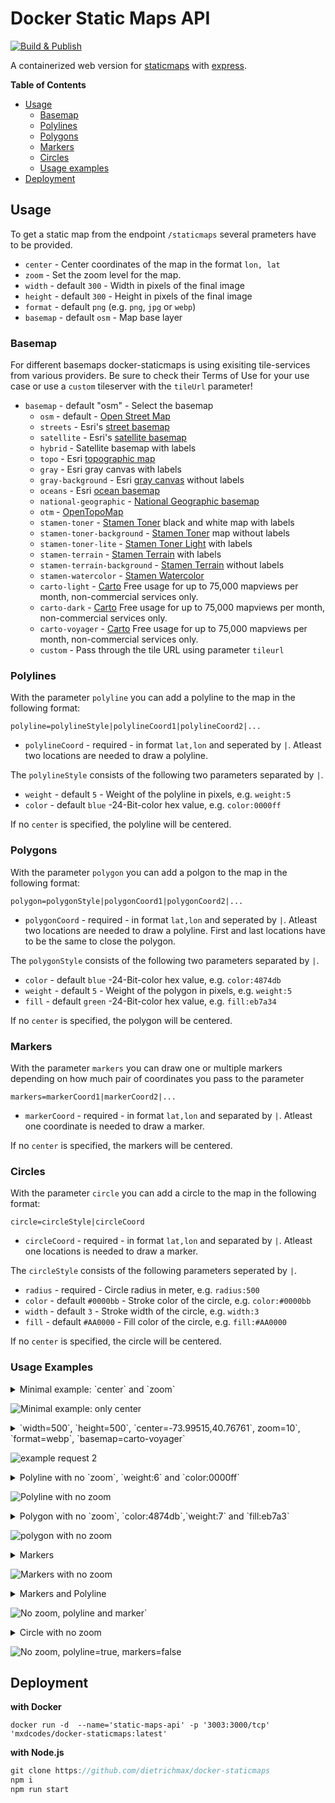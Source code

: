 # Docker Static Maps API

[![Build & Publish](https://github.com/dietrichmax/docker-staticmaps/actions/workflows/pipeline.yml/badge.svg)](https://github.com/dietrichmax/docker-staticmaps/actions/workflows/pipeline.yml)

A containerized web version for [staticmaps](https://www.npmjs.com/package/staticmaps) with [express](https://github.com/expressjs/express).

**Table of Contents**
- [Usage](#usage)
  - [Basemap](#basemap)
  - [Polylines](#polylines)
  - [Polygons](#polgons)
  - [Markers](#markers)
  - [Circles](#circles)
  - [Usage examples](#usage-examples)
- [Deployment](#deployment)

## Usage

To get a static map from the endpoint `/staticmaps` several prameters have to be provided.

- `center` - Center coordinates of the map in the format `lon, lat`
- `zoom` - Set the zoom level for the map.
- `width` - default `300` - Width in pixels of the final image
- `height` - default `300` - Height in pixels of the final image
- `format` - default `png` (e.g. `png`, `jpg` or `webp`)
- `basemap` - default `osm` - Map base layer

### Basemap

For different basemaps docker-staticmaps is using exisiting tile-services from various providers. Be sure to check their Terms of Use for your use case or use a `custom` tileserver with the `tileUrl` parameter!

- `basemap` - default "osm" - Select the basemap
  - `osm` - default - [Open Street Map](https://www.openstreetmap.org/)
  - `streets` - Esri's [street basemap](https://www.arcgis.com/home/webmap/viewer.html?webmap=7990d7ea55204450b8110d57e20c99ab)
  - `satellite` - Esri's [satellite basemap](https://www.arcgis.com/home/webmap/viewer.html?webmap=d802f08316e84c6592ef681c50178f17&center=-71.055499,42.364247&level=15)
  - `hybrid` - Satellite basemap with labels
  - `topo` - Esri [topographic map](https://www.arcgis.com/home/webmap/viewer.html?webmap=a72b0766aea04b48bf7a0e8c27ccc007)
  - `gray` - Esri gray canvas with labels
  - `gray-background` - Esri [gray canvas](https://www.arcgis.com/home/webmap/viewer.html?webmap=8b3d38c0819547faa83f7b7aca80bd76) without labels
  - `oceans` - Esri [ocean basemap](https://www.arcgis.com/home/webmap/viewer.html?webmap=5ae9e138a17842688b0b79283a4353f6&center=-122.255816,36.573652&level=8)
  - `national-geographic` - [National Geographic basemap](https://www.arcgis.com/home/webmap/viewer.html?webmap=d94dcdbe78e141c2b2d3a91d5ca8b9c9)
  - `otm` - [OpenTopoMap](https://www.opentopomap.org/)
  - `stamen-toner` - [Stamen Toner](http://maps.stamen.com/toner/) black and white map with labels
  - `stamen-toner-background` - [Stamen Toner](http://maps.stamen.com/toner-background/) map without labels
  - `stamen-toner-lite` - [Stamen Toner Light](http://maps.stamen.com/toner-lite/) with labels
  - `stamen-terrain` - [Stamen Terrain](http://maps.stamen.com/terrain/) with labels
  - `stamen-terrain-background` - [Stamen Terrain](http://maps.stamen.com/terrain-background/) without labels
  - `stamen-watercolor` - [Stamen Watercolor](http://maps.stamen.com/watercolor/)
  - `carto-light` - [Carto](https://carto.com/location-data-services/basemaps/) Free usage for up to 75,000 mapviews per month, non-commercial services only.
  - `carto-dark` - [Carto](https://carto.com/location-data-services/basemaps/) Free usage for up to 75,000 mapviews per month, non-commercial services only.
  - `carto-voyager` - [Carto](https://carto.com/location-data-services/basemaps/) Free usage for up to 75,000 mapviews per month, non-commercial services only.
  - `custom` - Pass through the tile URL using parameter `tileurl`

### Polylines

With the parameter `polyline` you can add a polyline to the map in the following format:

`polyline=polylineStyle|polylineCoord1|polylineCoord2|...`

- `polylineCoord` - required - in format `lat,lon` and seperated by `|`. Atleast two locations are needed to draw a polyline.

The `polylineStyle` consists of the following two parameters separated by `|`.

- `weight` - default `5` - Weight of the polyline in pixels, e.g. `weight:5`
- `color` - default `blue` -24-Bit-color hex value, e.g. `color:0000ff`

If no `center` is specified, the polyline will be centered.

### Polygons

With the parameter `polygon` you can add a polgon to the map in the following format:

`polygon=polygonStyle|polygonCoord1|polygonCoord2|...`

- `polygonCoord` - required - in format `lat,lon` and seperated by `|`. Atleast two locations are needed to draw a polyline. First and last locations have to be the same to close the polygon.

The `polygonStyle` consists of the following two parameters separated by `|`.

- `color` - default `blue` -24-Bit-color hex value, e.g. `color:4874db`
- `weight` - default `5` - Weight of the polygon in pixels, e.g. `weight:5`
- `fill` - default `green` -24-Bit-color hex value, e.g. `fill:eb7a34`

If no `center` is specified, the polygon will be centered.

### Markers

With the parameter `markers` you can draw one or multiple markers depending on how much pair of coordinates you pass to the parameter

`markers=markerCoord1|markerCoord2|...`

- `markerCoord` - required - in format `lat,lon` and separated by `|`. Atleast one coordinate is needed to draw a marker.

If no `center` is specified, the markers will be centered.

### Circles

With the parameter `circle` you can add a circle to the map in the following format:

`circle=circleStyle|circleCoord`

- `circleCoord` - required - in format `lat,lon` and separated by `|`. Atleast one locations is needed to draw a marker.

The `circleStyle` consists of the following parameters seperated by `|`.

- `radius` - required - Circle radius in meter, e.g. `radius:500`
- `color` - default `#0000bb` -  Stroke color of the circle, e.g. `color:#0000bb`
- `width` - default `3` - Stroke width of the circle, e.g. `width:3`
- `fill` - default `#AA0000` - Fill color of the circle, e.g. `fill:#AA0000`

If no `center` is specified, the circle will be centered.

### Usage Examples

<details>
  <summary>Minimal example: `center` and `zoom`</summary>
  <p>http://localhost:3000/staticmaps?center=-119.49280,37.81084&zoom=9</p>
</details>

![Minimal example: only `center`](https://raw.githubusercontent.com/dietrichmax/docker-staticmaps/refs/heads/main/examples/minimalexample.png "screenshot of minimal example: only `center`")

<details>
  <summary>`width=500`, `height=500`, `center=-73.99515,40.76761`, zoom=10`, `format=webp`, `basemap=carto-voyager`</summary>
  <p>http://localhost:3000/staticmaps?width=500&height=500&center=-73.99515,40.76761&zoom=10&format=webp&basemap=carto-voyager</p>
</details>

![example request 2](https://raw.githubusercontent.com/dietrichmax/docker-staticmaps/refs/heads/main/examples/example2.webp "example request 2")

<details>
  <summary>Polyline with no `zoom`, `weight:6` and `color:0000ff`</summary>
    <p>
    http://localhost:3000/staticmaps?width=600&height=600&polyline=weight:6|color:0000ff|48.726304979176675,-3.9829935637739382|48.72623035828412,-3.9829726446543385|48.726126671101639,-3.9829546542797467|48.725965124843256,-3.9829070729298808|48.725871429380568,-3.9828726793245273|48.725764250990267,-3.9828064532306628|48.725679557682362,-3.9827385375789146|48.72567025076134,-3.9827310750289113|48.725529844164292,-3.9826617613709225|48.725412537198615,-3.9826296635284164|48.725351694726704,-3.9826201452878531|48.725258599474508,-3.9826063049230411|48.725157520450125,-3.9825900299314232|48.725077863838543,-3.9825779905509102|48.724930435729831,-3.9825514102373938|48.724815578113535,-3.9825237355887291|48.724760905376989,-3.9825013965800564|48.724677938456551,-3.9824534296566916|48.724379435330384,-3.9822469276001118|48.724304509274596,-3.9821850264836076|48.7242453124599,-3.9821320570321772|48.724206187829317,-3.9821063430223207|48.724117073204575,-3.9820862134785551
    </p>
  </details>

![Polyline with no zoom](https://raw.githubusercontent.com/dietrichmax/docker-staticmaps/refs/heads/main/examples/polylinepath.png)

<details>
  <summary>Polygon with no `zoom`, `color:4874db`,`weight:7` and `fill:eb7a3`</summary>
    <p>
    http://localhost:3000/staticmaps?width=600&height=600&polygon=color:4874db|weight:7|fill:eb7a34|41.891169,12.491691|41.890633,12.493697|41.889012,12.492989|41.889467,12.490811|41.891169,12.491691
    </p>
  </details>

![polygon with no zoom](https://raw.githubusercontent.com/dietrichmax/docker-staticmaps/refs/heads/main/examples/polygonexample.png)

<details>
  <summary>Markers</summary>
    <p>
      http://localhost:3000/staticmaps?width=600&height=600&markers=48.726304979176675,-3.9829935637739382|48.724117073204575,-3.9820862134785551
    </p>
  </details>

![Markers with no zoom](https://raw.githubusercontent.com/dietrichmax/docker-staticmaps/refs/heads/main/examples/markers.png)

<details>
  <summary>Markers and Polyline</summary>
    <p>
      http://localhost:3000/staticmaps?width=600&height=600&polyline=weight:6|color:0000ff|48.726304979176675,-3.9829935637739382|48.72623035828412,-3.9829726446543385|48.726126671101639,-3.9829546542797467|48.725965124843256,-3.9829070729298808|48.725871429380568,-3.9828726793245273|48.725764250990267,-3.9828064532306628|48.725679557682362,-3.9827385375789146|48.72567025076134,-3.9827310750289113|48.725529844164292,-3.9826617613709225|48.725412537198615,-3.9826296635284164|48.725351694726704,-3.9826201452878531|48.725258599474508,-3.9826063049230411|48.725157520450125,-3.9825900299314232|48.725077863838543,-3.9825779905509102|48.724930435729831,-3.9825514102373938|48.724815578113535,-3.9825237355887291|48.724760905376989,-3.9825013965800564|48.724677938456551,-3.9824534296566916|48.724379435330384,-3.9822469276001118|48.724304509274596,-3.9821850264836076|48.7242453124599,-3.9821320570321772|48.724206187829317,-3.9821063430223207|48.724117073204575,-3.9820862134785551&markers=48.726304979176675,-3.9829935637739382|48.724117073204575,-3.9820862134785551
    </p>
  </details>

![No zoom, polyline and marker`](https://raw.githubusercontent.com/dietrichmax/docker-staticmaps/refs/heads/main/examples/markersandpolyline.png)


<details>
  <summary>Circle with no zoom</summary>
    <p>
      http://localhost:3000/staticmaps?width=600&height=600&basemap=osm&circle=radius:100|48.726304979176675,-3.9829935637739382
    </p>
  </details>

![No zoom, `polyline=true`, `markers=false`](https://raw.githubusercontent.com/dietrichmax/docker-staticmaps/refs/heads/main/examples/circle.png)


## Deployment

**with Docker**

```
docker run -d  --name='static-maps-api' -p '3003:3000/tcp' 'mxdcodes/docker-staticmaps:latest'
```

**with Node.js**

```js
git clone https://github.com/dietrichmax/docker-staticmaps
npm i
npm run start
```

